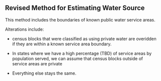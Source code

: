 ## Revised Method for Estimating Water Source

This method includes the boundaries of known public water service areas.

Alterations include:

- census blocks that were classified as using private water are overidden if they are within a known service area boundary.

- In states where we have a high percentage (TBD) of service areas by population served, we can assume that census blocks outside of service areas are private

- Everything else stays the same.